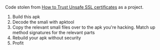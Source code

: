 Code stolen from [How to Trust Unsafe SSL certificates](https://futurestud.io/tutorials/retrofit-2-how-to-trust-unsafe-ssl-certificates-self-signed-expired) as a project.

1. Build this apk
2. Decode the smali with apktool
3. Copy the relevant smali files over to the apk you're hacking. Match up method signatures for the relevant parts
4. Rebuild your apk without security
5. Profit
